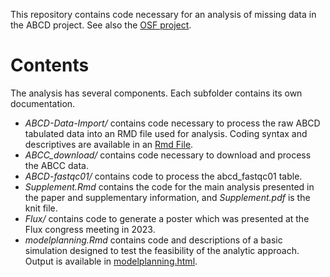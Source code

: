 This repository contains code necessary for an analysis of missing data in the ABCD project. See also the [OSF project](https://osf.io/57xer/).

# Contents

The analysis has several components. Each subfolder contains its own documentation.

* *ABCD-Data-Import/* contains code necessary to process the raw ABCD tabulated data into an RMD file used for analysis. Coding syntax and descriptives are available in an [Rmd File](https://htmlpreview.github.io/?https://github.com/mrpeverill/ABCD-rsFMRI-QCandMissingness/blob/main/ABCD-Data-Import/Import_Tabulated_Data.html).
* *ABCC_download/* contains code necessary to download and process the ABCC data.
* *ABCD-fastqc01/* contains code to process the abcd_fastqc01 table.
* *Supplement.Rmd* contains the code for the main analysis presented in the paper and supplementary information, and *Supplement.pdf* is the knit file.
* *Flux/* contains code to generate a poster which was presented at the Flux congress meeting in 2023. 
* *modelplanning.Rmd* contains code and descriptions of a basic simulation designed to test the feasibility of the analytic approach. Output is available in [modelplanning.html](https://htmlpreview.github.io/?https://github.com/mrpeverill/ABCD-rsFMRI-QCandMissingness/blob/main/ABCD-Data-Import/modelplanning.html).

